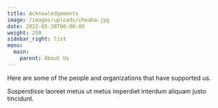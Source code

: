 ```yaml
---
title: Acknowledgements
image: /images/uploads/cheaha.jpg
date: 2022-05-30T00:00:00
weight: 250
sidebar_right: list
menu:
  main:
    parent: About Us
---
```

Here are some of the people and organizations that have supported us.

<!-- more -->

Suspendisse laoreet metus ut metus imperdiet interdum aliquam justo tincidunt.
